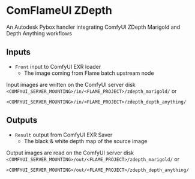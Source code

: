 # ComFlameUI ZDepth

An Autodesk Pybox handler integrating ComfyUI ZDepth Marigold and Depth Anything workflows

## Inputs

- `Front` input to ComfyUI EXR loader
  - The image coming from Flame batch upstream node

Input images are written on the ComfyUI server disk
`<COMFYUI_SERVER_MOUNTING>/in/<FLAME_PROJECT>/zdepth_marigold/` or

`<COMFYUI_SERVER_MOUNTING>/in/<FLAME_PROJECT>/zdepth_depth_anything/`

## Outputs

- `Result` output from ComfyUI EXR Saver
  - The black & white depth map of the source image
  

Output images are read on the ComfyUI server disk
`<COMFYUI_SERVER_MOUNTING>/out/<FLAME_PROJECT>/zdepth_marigold/` or

`<COMFYUI_SERVER_MOUNTING>/out/<FLAME_PROJECT>/zdepth_depth_anything/`
